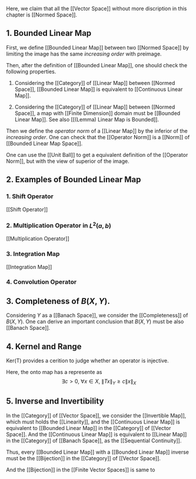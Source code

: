 Here, we claim that all the [[Vector Space]] without more discription in this chapter is [[Normed Space]].

## 1. Bounded Linear Map

First, we define [[Bounded Linear Map]] between two [[Normed Space]] by limiting the image has the same *increasing order* with preimage. 

Then, after the definition of [[Bounded Linear Map]], one should check the following properties. 

1. Considering the [[Category]] of [[Linear Map]] between [[Normed Space]], [[Bounded Linear Map]] is equivalent to [[Continuous Linear Map]].

2. Considering the [[Category]] of [[Linear Map]] between [[Normed Space]], a map with [[Finite Dimension]] domain must be [[Bounded Linear Map]]. See also [[(Lemma) Linear Map is Bounded]].

Then we define the *operator norm* of a [[Linear Map]] by the inferior of the *increasing order*. One can check that  the [[Operator Norm]] is a [[Norm]] of [[Bounded Linear Map Space]].

One can use the [[Unit Ball]] to get a equivalent definition of the [[Operator Norm]], but with the view of superior of the image.




## 2. Examples of Bounded Linear Map

### 1. Shift Operator
[[Shift Operator]]



### 2. Multiplication Operator in $L^2(a, b)$
[[Multiplication Operator]]



### 3. Integration Map
[[Integration Map]]



### 4. Convolution Operator




## 3. Completeness of $B(X, Y)$.

Considering $Y$ as a [[Banach Space]], we consider the [[Completeness]] of $B(X, Y)$. One can derive an important conclusion that $B(X, Y)$ must be also [[Banach Space]].




## 4. Kernel and Range

Ker(T) provides a cerition to judge whether an operator is injective.


Here, the onto map has a represente as
$$\exists c > 0,\ \forall x \in X,\ \|Tx\|_Y \ge c\|x\|_X$$





## 5. Inverse and Invertibility

In the [[Category]] of [[Vector Space]], we consider the [[Invertible Map]], which must holds the [[Linearity]], and the [[Continuous Linear Map]] is equivalent to [[Bounded Linear Map]] in the [[Category]] of [[Vector Space]]. And the [[Continuous Linear Map]] is equivalent to [[Linear Map]] in the [[Category]] of [[Banach Space]], as the [[Sequential Continuity]]. 

Thus, every [[Bounded Linear Map]] with a [[Bounded Linear Map]] inverse must be the [[Bijection]] in the [[Category]] of [[Vector Space]].

And the [[Bijection]] in the [[Finite Vector Spaces]] is same to 


